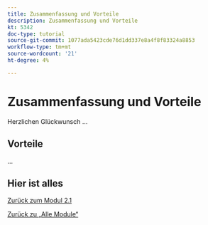 ```yaml
---
title: Zusammenfassung und Vorteile
description: Zusammenfassung und Vorteile
kt: 5342
doc-type: tutorial
source-git-commit: 1077ada5423cde76d1dd337e8a4f8f83324a8853
workflow-type: tm+mt
source-wordcount: '21'
ht-degree: 4%

---
```


# Zusammenfassung und Vorteile

Herzlichen Glückwunsch …

## Vorteile

...

## Hier ist alles

[Zurück zum Modul 2.1](./aemcs.md)

[Zurück zu „Alle Module“](../../../overview.md)
